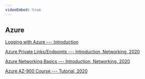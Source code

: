 ```yaml
---
videoEmbed: true
---
```


## Azure

[Logging with Azure --- Introduction](https://www.youtube.com/watch?v=zzRPC8uApM4)

[Azure Private Links/Endpoints --- Introduction, Networking, 2020](https://www.youtube.com/watch?v=vVDql7IKneg)

[Azure Networking Basics --- Introduction, Networking, 2020](https://www.youtube.com/watch?v=5NMcM4zJPM4)

[Azure AZ-900 Course --- Tutorial, 2020](https://www.youtube.com/watch?v=NPEsD6n9A_I)

